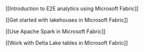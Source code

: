 [[Introduction to E2E analytics using Microsoft Fabric]]
 
 [[Get started with lakehouses in Microsoft Fabric]]

[[Use Apache Spark in Microsoft Fabric]]

[[Work with Delta Lake tables in Microsoft Fabric]]

